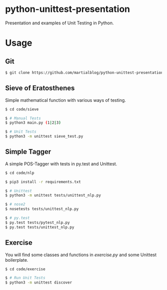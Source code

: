 # python-unittest-presentation
Presentation and examples of Unit Testing in Python.

# Usage

## Git

```bash
$ git clone https://github.com/martialblog/python-unittest-presentation.git

```

## Sieve of Eratosthenes

Simple mathematical function with various ways of testing.

```bash
$ cd code/sieve

$ # Manual Tests
$ python3 main.py (1|2|3)

$ # Unit Tests
$ python3 -m unittest sieve_test.py
```

## Simple Tagger

A simple POS-Tagger with tests in py.test and Unittest.

```bash
$ cd code/nlp

$ pip3 install -r requirements.txt

$ # Unittest
$ python3 -m unittest tests/unittest_nlp.py

$ # nose2
$ nosetests tests/unittest_nlp.py

$ # py.test
$ py.test tests/pytest_nlp.py
$ py.test tests/unittest_nlp.py
```

## Exercise

You will find some classes and functions in *exercise.py* and some Unittest boilerplate.

```bash
$ cd code/exercise

$ # Run Unit Tests
$ python3 -m unittest discover
```
